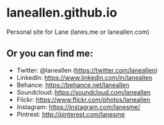 laneallen.github.io
===================

Personal site for Lane (lanes.me or laneallen.com)

Or you can find me:
---
- Twitter: @laneallen (https://twitter.com/laneallen)
- LinkedIn: https://www.linkedin.com/in/laneallen
- Behance: https://behance.net/laneallen
- Soundcloud: https://soundcloud.com/laneallen
- Flickr: https://www.flickr.com/photos/laneallen
- Instagram: https://instagram.com/lanesme/
- Pintrest: http://pinterest.com/lanesme
